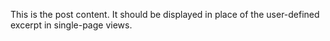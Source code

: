 This is the post content. It should be displayed in place of the user-defined excerpt in single-page views.